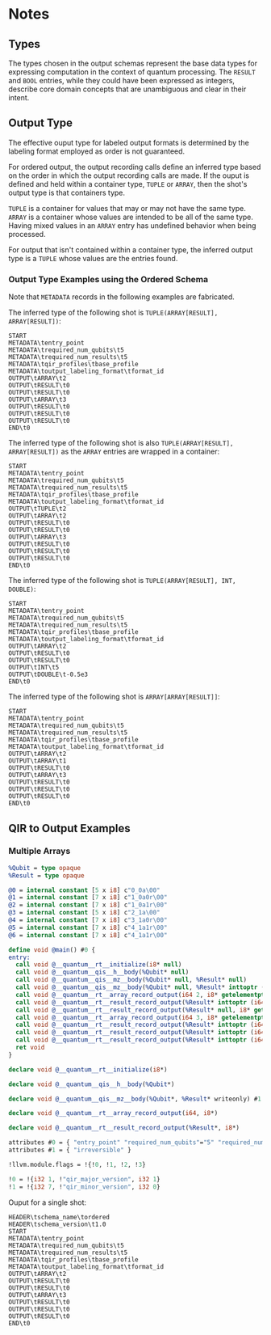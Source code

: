 # Notes

## Types

The types chosen in the output schemas represent the base data types for expressing computation in the context of quantum processing. The `RESULT` and `BOOL` entries, while they could have been expressed as integers, describe core domain concepts that are unambiguous and clear in their intent.

## Output Type

The effective ouput type for labeled output formats is determined by the labeling format employed as order is not guaranteed.

For ordered output, the output recording calls define an inferred type based on the order in which the output recording calls are made. If the ouput is defined and held within a container type, `TUPLE` or `ARRAY`, then the shot's output type is that containers type.

`TUPLE` is a container for values that may or may not have the same type. `ARRAY` is a container whose values are intended to be all of the same type. Having mixed values in an `ARRAY` entry has undefined behavior when being processed.

For output that isn't contained within a container type, the inferred output type is a `TUPLE` whose values are the entries found.

### Output Type Examples using the Ordered Schema

Note that `METADATA` records in the following examples are fabricated.

The inferred type of the following shot is `TUPLE(ARRAY[RESULT], ARRAY[RESULT])`:

```text
START
METADATA\tentry_point
METADATA\trequired_num_qubits\t5
METADATA\trequired_num_results\t5
METADATA\tqir_profiles\tbase_profile
METADATA\toutput_labeling_format\tformat_id
OUTPUT\tARRAY\t2
OUTPUT\tRESULT\t0
OUTPUT\tRESULT\t0
OUTPUT\tARRAY\t3
OUTPUT\tRESULT\t0
OUTPUT\tRESULT\t0
OUTPUT\tRESULT\t0
END\t0
```

The inferred type of the following shot is also `TUPLE(ARRAY[RESULT], ARRAY[RESULT])` as the `ARRAY` entries are wrapped in a container:

```text
START
METADATA\tentry_point
METADATA\trequired_num_qubits\t5
METADATA\trequired_num_results\t5
METADATA\tqir_profiles\tbase_profile
METADATA\toutput_labeling_format\tformat_id
OUTPUT\tTUPLE\t2
OUTPUT\tARRAY\t2
OUTPUT\tRESULT\t0
OUTPUT\tRESULT\t0
OUTPUT\tARRAY\t3
OUTPUT\tRESULT\t0
OUTPUT\tRESULT\t0
OUTPUT\tRESULT\t0
END\t0
```

The inferred type of the following shot is `TUPLE(ARRAY[RESULT], INT, DOUBLE)`:

```text
START
METADATA\tentry_point
METADATA\trequired_num_qubits\t5
METADATA\trequired_num_results\t5
METADATA\tqir_profiles\tbase_profile
METADATA\toutput_labeling_format\tformat_id
OUTPUT\tARRAY\t2
OUTPUT\tRESULT\t0
OUTPUT\tRESULT\t0
OUTPUT\tINT\t5
OUTPUT\tDOUBLE\t-0.5e3
END\t0
```

The inferred type of the following shot is `ARRAY[ARRAY[RESULT]]`:

```console
START
METADATA\tentry_point
METADATA\trequired_num_qubits\t5
METADATA\trequired_num_results\t5
METADATA\tqir_profiles\tbase_profile
METADATA\toutput_labeling_format\tformat_id
OUTPUT\tARRAY\t2
OUTPUT\tARRAY\t1
OUTPUT\tRESULT\t0
OUTPUT\tARRAY\t3
OUTPUT\tRESULT\t0
OUTPUT\tRESULT\t0
OUTPUT\tRESULT\t0
END\t0
```

## QIR to Output Examples

### Multiple Arrays

```llvm
%Qubit = type opaque
%Result = type opaque

@0 = internal constant [5 x i8] c"0_0a\00"
@1 = internal constant [7 x i8] c"1_0a0r\00"
@2 = internal constant [7 x i8] c"1_0a1r\00"
@3 = internal constant [5 x i8] c"2_1a\00"
@4 = internal constant [7 x i8] c"3_1a0r\00"
@5 = internal constant [7 x i8] c"4_1a1r\00"
@6 = internal constant [7 x i8] c"4_1a1r\00"

define void @main() #0 {
entry:
  call void @__quantum__rt__initialize(i8* null)
  call void @__quantum__qis__h__body(%Qubit* null)
  call void @__quantum__qis__mz__body(%Qubit* null, %Result* null)
  call void @__quantum__qis__mz__body(%Qubit* null, %Result* inttoptr (i64 2 to %Result*))
  call void @__quantum__rt__array_record_output(i64 2, i8* getelementptr inbounds ([5 x i8], [5 x i8]* @0, i32 0, i32 0))
  call void @__quantum__rt__result_record_output(%Result* inttoptr (i64 1 to %Result*), i8* getelementptr inbounds ([7 x i8], [7 x i8]* @1, i32 0, i32 0))
  call void @__quantum__rt__result_record_output(%Result* null, i8* getelementptr inbounds ([7 x i8], [7 x i8]* @2, i32 0, i32 0))
  call void @__quantum__rt__array_record_output(i64 3, i8* getelementptr inbounds ([5 x i8], [5 x i8]* @3, i32 0, i32 0))
  call void @__quantum__rt__result_record_output(%Result* inttoptr (i64 4 to %Result*), i8* getelementptr inbounds ([7 x i8], [7 x i8]* @4, i32 0, i32 0))
  call void @__quantum__rt__result_record_output(%Result* inttoptr (i64 3 to %Result*), i8* getelementptr inbounds ([7 x i8], [7 x i8]* @5, i32 0, i32 0))
  call void @__quantum__rt__result_record_output(%Result* inttoptr (i64 2 to %Result*), i8* getelementptr inbounds ([7 x i8], [7 x i8]* @6, i32 0, i32 0))
  ret void
}

declare void @__quantum__rt__initialize(i8*)

declare void @__quantum__qis__h__body(%Qubit*)

declare void @__quantum__qis__mz__body(%Qubit*, %Result* writeonly) #1

declare void @__quantum__rt__array_record_output(i64, i8*)

declare void @__quantum__rt__result_record_output(%Result*, i8*)

attributes #0 = { "entry_point" "required_num_qubits"="5" "required_num_results"="5" "qir_profiles"="base_profile" "output_labeling_format"="format_id" }
attributes #1 = { "irreversible" }

!llvm.module.flags = !{!0, !1, !2, !3}

!0 = !{i32 1, !"qir_major_version", i32 1}
!1 = !{i32 7, !"qir_minor_version", i32 0}
```

Ouput for a single shot:

```text
HEADER\tschema_name\tordered
HEADER\tschema_version\t1.0
START
METADATA\tentry_point
METADATA\trequired_num_qubits\t5
METADATA\trequired_num_results\t5
METADATA\tqir_profiles\tbase_profile
METADATA\toutput_labeling_format\tformat_id
OUTPUT\tARRAY\t2
OUTPUT\tRESULT\t0
OUTPUT\tRESULT\t0
OUTPUT\tARRAY\t3
OUTPUT\tRESULT\t0
OUTPUT\tRESULT\t0
OUTPUT\tRESULT\t0
END\t0
```
